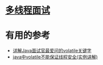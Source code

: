 
# [多线程面试](https://github.com/stevenli91748/JAVA-Architecture/blob/master/Java%20Advanced/Mutilthreading/interview.md)

















# 有用的参考

  * [详解Java面试官最爱问的volatile关键字](https://www.jb51.net/article/133313.htm)
  * [java中volatile不能保证线程安全(实例讲解)](https://www.jb51.net/article/122843.htm)
